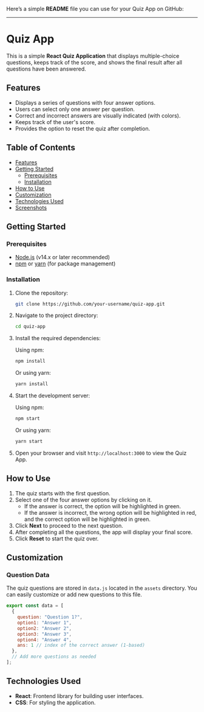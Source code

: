 Here’s a simple **README** file you can use for your Quiz App on GitHub:

---

# Quiz App

This is a simple **React Quiz Application** that displays multiple-choice questions, keeps track of the score, and shows the final result after all questions have been answered.

## Features

- Displays a series of questions with four answer options.
- Users can select only one answer per question.
- Correct and incorrect answers are visually indicated (with colors).
- Keeps track of the user's score.
- Provides the option to reset the quiz after completion.

## Table of Contents

- [Features](#features)
- [Getting Started](#getting-started)
  - [Prerequisites](#prerequisites)
  - [Installation](#installation)
- [How to Use](#how-to-use)
- [Customization](#customization)
- [Technologies Used](#technologies-used)
- [Screenshots](#screenshots)

## Getting Started

### Prerequisites

- [Node.js](https://nodejs.org/) (v14.x or later recommended)
- [npm](https://www.npmjs.com/) or [yarn](https://yarnpkg.com/) (for package management)

### Installation

1. Clone the repository:

   ```bash
   git clone https://github.com/your-username/quiz-app.git
   ```

2. Navigate to the project directory:

   ```bash
   cd quiz-app
   ```

3. Install the required dependencies:

   Using npm:
   ```bash
   npm install
   ```

   Or using yarn:
   ```bash
   yarn install
   ```

4. Start the development server:

   Using npm:
   ```bash
   npm start
   ```

   Or using yarn:
   ```bash
   yarn start
   ```

5. Open your browser and visit `http://localhost:3000` to view the Quiz App.

## How to Use

1. The quiz starts with the first question.
2. Select one of the four answer options by clicking on it.
   - If the answer is correct, the option will be highlighted in green.
   - If the answer is incorrect, the wrong option will be highlighted in red, and the correct option will be highlighted in green.
3. Click **Next** to proceed to the next question.
4. After completing all the questions, the app will display your final score.
5. Click **Reset** to start the quiz over.

## Customization

### Question Data

The quiz questions are stored in `data.js` located in the `assets` directory. You can easily customize or add new questions to this file.

```js
export const data = [
  {
    question: "Question 1?",
    option1: "Answer 1",
    option2: "Answer 2",
    option3: "Answer 3",
    option4: "Answer 4",
    ans: 1 // index of the correct answer (1-based)
  },
  // Add more questions as needed
];
```

## Technologies Used

- **React**: Frontend library for building user interfaces.
- **CSS**: For styling the application.
